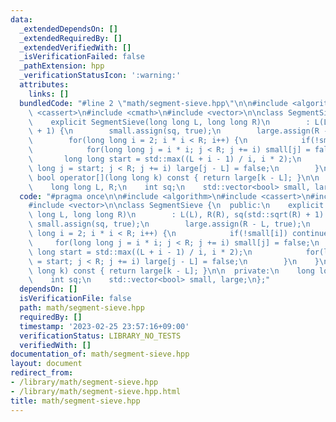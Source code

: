 ```yaml
---
data:
  _extendedDependsOn: []
  _extendedRequiredBy: []
  _extendedVerifiedWith: []
  _isVerificationFailed: false
  _pathExtension: hpp
  _verificationStatusIcon: ':warning:'
  attributes:
    links: []
  bundledCode: "#line 2 \"math/segment-sieve.hpp\"\n\n#include <algorithm>\n#include\
    \ <cassert>\n#include <cmath>\n#include <vector>\n\nclass SegmentSieve {\n  public:\n\
    \    explicit SegmentSieve(long long L, long long R)\n        : L(L), R(R), sq(std::sqrt(R)\
    \ + 1) {\n        small.assign(sq, true);\n        large.assign(R - L, true);\n\
    \        for(long long i = 2; i * i < R; i++) {\n            if(!small[i]) continue;\n\
    \            for(long long j = i * i; j < R; j += i) small[j] = false;\n     \
    \       long long start = std::max((L + i - 1) / i, i * 2);\n            for(long\
    \ long j = start; j < R; j += i) large[j - L] = false;\n        }\n    }\n   \
    \ bool operator[](long long k) const { return large[k - L]; }\n\n  private:\n\
    \    long long L, R;\n    int sq;\n    std::vector<bool> small, large;\n};\n"
  code: "#pragma once\n\n#include <algorithm>\n#include <cassert>\n#include <cmath>\n\
    #include <vector>\n\nclass SegmentSieve {\n  public:\n    explicit SegmentSieve(long\
    \ long L, long long R)\n        : L(L), R(R), sq(std::sqrt(R) + 1) {\n       \
    \ small.assign(sq, true);\n        large.assign(R - L, true);\n        for(long\
    \ long i = 2; i * i < R; i++) {\n            if(!small[i]) continue;\n       \
    \     for(long long j = i * i; j < R; j += i) small[j] = false;\n            long\
    \ long start = std::max((L + i - 1) / i, i * 2);\n            for(long long j\
    \ = start; j < R; j += i) large[j - L] = false;\n        }\n    }\n    bool operator[](long\
    \ long k) const { return large[k - L]; }\n\n  private:\n    long long L, R;\n\
    \    int sq;\n    std::vector<bool> small, large;\n};"
  dependsOn: []
  isVerificationFile: false
  path: math/segment-sieve.hpp
  requiredBy: []
  timestamp: '2023-02-25 23:57:16+09:00'
  verificationStatus: LIBRARY_NO_TESTS
  verifiedWith: []
documentation_of: math/segment-sieve.hpp
layout: document
redirect_from:
- /library/math/segment-sieve.hpp
- /library/math/segment-sieve.hpp.html
title: math/segment-sieve.hpp
---
```

